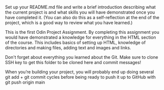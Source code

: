 Set up your README.md file and write a brief introduction describing what the current project is and what skills you will have demonstrated once you have completed it. (You can also do this as a self-reflection at the end of the project, which is a good way to review what you have learned.)

This is the first Odin Project Assignment. By completing this assignment you would have demonstrated a knowledge for everything in the HTML section of the course. This includes basics of setting up HTML, knowledge of directories and making files, adding text and images and links. 

Don't forget about everything you learned about the Git. Make sure to clone SSH key to get this folder to be cloned here and commit messages!

When you’re building your project, you will probably end up doing several git add + git commit cycles before being ready to push it up to GitHub with git push origin main